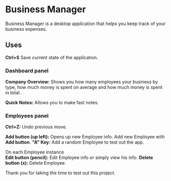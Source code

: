 # Business Manager 

Business Manager is a desktop application that helps you keep track of your business expenses.

## Uses

**Ctrl+S** Save current state of the application.


### Dashboard panel

**Company Overview:** Shows you how many employees your business by type, how much money is spent on average and how much money is spent in total.

**Quick Notes:** Allows you to make fast notes.


### Employees panel

**Ctrl+Z:** Undo previous move.

**Add button (up left):** Opens up new Employee info. Add new Employee with **Add button**.
**"A" Key:** Add a random Employee to test out the app.

On each Employee instance<br/>
**Edit button (pencil):** Edit Employee info or simply view his info.
**Delete button (x):** Delete Employee.


Thank you for taking the time to test out this project.

